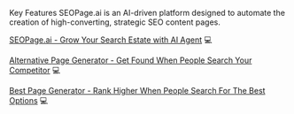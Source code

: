 Key Features
SEOPage.ai is an AI-driven platform designed to automate the creation of high-converting, strategic SEO content pages.

[SEOPage.ai - Grow Your Search Estate with AI Agent](https://seopage.ai) 💻

[Alternative Page Generator - Get Found When People Search Your Competitor](https://seopage.ai/alternativepage) 💻

[Best Page Generator - Rank Higher When People Search For The Best Options](https://seopage.ai/bestpage) 💻
